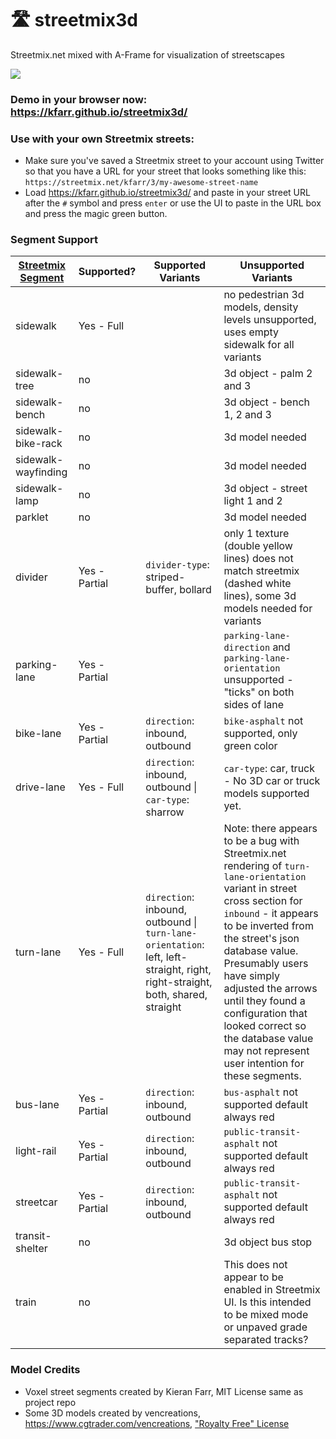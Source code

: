 # 🛣️ streetmix3d
Streetmix.net mixed with A-Frame for visualization of streetscapes

<img src="https://raw.githubusercontent.com/kfarr/streetmix3d/master/assets/streetmix3d-banner.jpg" />


### Demo in your browser now: https://kfarr.github.io/streetmix3d/

### Use with your own Streetmix streets:
* Make sure you've saved a Streetmix street to your account using Twitter so that you have a URL for your street that looks something like this: `https://streetmix.net/kfarr/3/my-awesome-street-name`
* Load https://kfarr.github.io/streetmix3d/ and paste in your street URL after the `#` symbol and press `enter` or use the UI to paste in the URL box and press the magic green button.

### Segment Support

| [Streetmix Segment](https://github.com/streetmix/streetmix/blob/master/assets/scripts/segments/info.js)              | Supported? | Supported Variants  | Unsupported Variants |
| ---------------------------- | --------- | ------ | ----- |
| sidewalk            | Yes - Full        |        | no pedestrian 3d models, density levels unsupported, uses empty sidewalk for all variants |
| sidewalk-tree       | no        |   | 3d object - palm 2 and 3   |
| sidewalk-bench      | no        |      | 3d object - bench 1, 2 and 3|
| sidewalk-bike-rack  | no        |     | 3d model needed |
| sidewalk-wayfinding | no        | | 3d model needed     |
| sidewalk-lamp       | no        | | 3d object - street light 1 and 2     |
| parklet             | no        | | 3d model needed     |
| divider             | Yes - Partial   | `divider-type`: striped-buffer, bollard | only 1 texture (double yellow lines) does not match streetmix (dashed white lines), some 3d models needed for variants       |
| parking-lane        | Yes - Partial  |       | `parking-lane-direction` and `parking-lane-orientation` unsupported - "ticks" on both sides of lane |
| bike-lane           | Yes - Partial  | `direction`: inbound, outbound | `bike-asphalt` not supported, only green color   |
| drive-lane          | Yes - Full      | `direction`: inbound, outbound \| `car-type`: sharrow | `car-type`: car, truck - No 3D car or truck models supported yet.        |
| turn-lane           | Yes - Full        | `direction`: inbound, outbound \| `turn-lane-orientation`: left, left-straight, right, right-straight, both, shared, straight       | Note: there appears to be a bug with Streetmix.net rendering of `turn-lane-orientation` variant in street cross section for `inbound` - it appears to be inverted from the street's json database value. Presumably users have simply adjusted the arrows until they found a configuration that looked correct so the database value may not represent user intention for these segments. |
| bus-lane            | Yes - Partial        | `direction`: inbound, outbound       | `bus-asphalt` not supported default always red |
| light-rail          | Yes - Partial        | `direction`: inbound, outbound       | `public-transit-asphalt` not supported default always red |
| streetcar           | Yes - Partial        | `direction`: inbound, outbound       | `public-transit-asphalt` not supported default always red |
| transit-shelter     | no        | | 3d object bus stop     |
| train               | no        |        |  This does not appear to be enabled in Streetmix UI. Is this intended to be mixed mode or unpaved grade separated tracks? |

### Model Credits
* Voxel street segments created by Kieran Farr, MIT License same as project repo
* Some 3D models created by vencreations, https://www.cgtrader.com/vencreations, ["Royalty Free" License](https://www.cgtrader.com/pages/terms-and-conditions#royalty-free-license)
